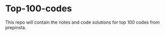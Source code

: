 # Top-100-codes
This repo will contain the notes and code solutions for top 100 codes from prepinsta.
